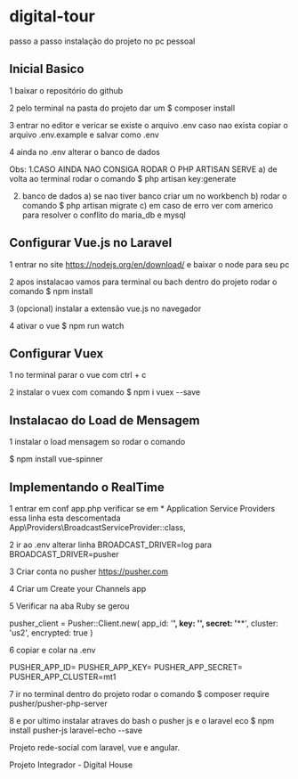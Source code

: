 # digital-tour

passo a passo instalação do projeto no pc pessoal 

Inicial Basico
--------------------------------------------------------------------------------------------------
1 baixar o repositório do github

2 pelo terminal na pasta do projeto dar um 
$ composer install

3 entrar no editor e vericar se existe o arquivo .env caso nao exista copiar o arquivo .env.example e salvar como .env

4 ainda no .env alterar o banco de dados 

Obs:
1.CASO AINDA NAO CONSIGA RODAR O PHP ARTISAN SERVE
a) de volta ao terminal rodar o comando 
$ php artisan key:generate

2. banco de dados
a) se nao tiver banco criar um no workbench
b) rodar o comando 
$ php artisan migrate
c) em caso de erro ver com americo para resolver o conflito do maria_db e mysql


Configurar Vue.js no Laravel
--------------------------------------------------------------------------------------------------
1 entrar no site https://nodejs.org/en/download/ e baixar o node para seu pc

2 apos instalacao vamos para terminal ou bach dentro do projeto rodar o comando
$ npm install

3 (opcional) instalar a extensão vue.js no navegador

4 ativar o vue
$ npm run watch

Configurar Vuex
-------------------------------------------------------------------------------------------------------------	

1 no terminal parar o vue com ctrl + c

2 instalar o vuex com comando
$ npm i vuex --save

Instalacao do Load de Mensagem
-------------------------------------------------------------------------------------------------------------

1 instalar o load mensagem so rodar o comando

$ npm install vue-spinner

Implementando o RealTime
-------------------------------------------------------------------------------------------------------------

1 entrar em conf app.php verificar se em * Application Service Providers essa linha esta descomentada
App\Providers\BroadcastServiceProvider::class,

2 ir ao .env alterar linha BROADCAST_DRIVER=log para 
BROADCAST_DRIVER=pusher

3 Criar conta no pusher
https://pusher.com

4 Criar um Create your Channels app

5 Verificar na aba Ruby se gerou 

pusher_client = Pusher::Client.new(
  app_id: '**',
  key: '********',
  secret: '********',
  cluster: 'us2',
  encrypted: true
)

6 copiar e colar na .env

PUSHER_APP_ID=
PUSHER_APP_KEY=
PUSHER_APP_SECRET=
PUSHER_APP_CLUSTER=mt1

7 ir no terminal dentro do projeto rodar o comando 
$ composer require pusher/pusher-php-server

8 e por ultimo instalar atraves do bash o pusher js e o laravel eco
$ npm install pusher-js laravel-echo --save



Projeto rede-social com laravel, vue e angular.

Projeto Integrador - Digital House
